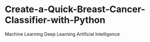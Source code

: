 # Create-a-Quick-Breast-Cancer-Classifier-with-Python
Machine Learning
Deep Learning
Artificial Intelligence
